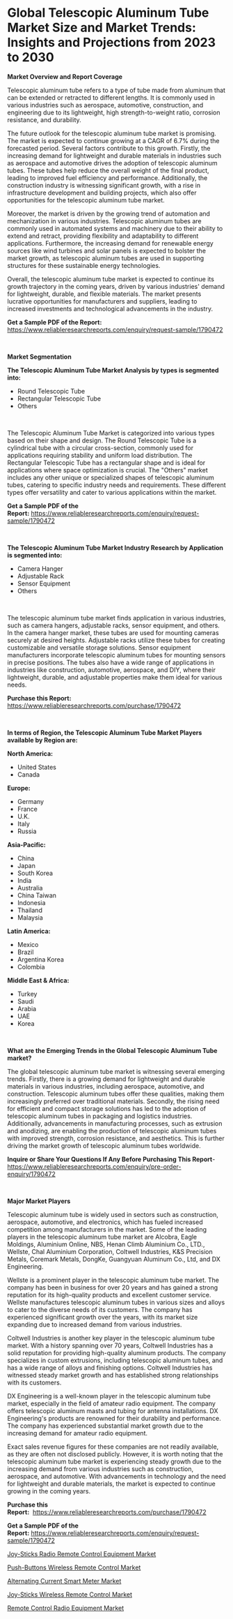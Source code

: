 <p><h1>Global Telescopic Aluminum Tube Market Size and Market Trends: Insights and Projections from 2023 to 2030</h1></p><p><strong>Market Overview and Report Coverage</strong></p>
<p><p>Telescopic aluminum tube refers to a type of tube made from aluminum that can be extended or retracted to different lengths. It is commonly used in various industries such as aerospace, automotive, construction, and engineering due to its lightweight, high strength-to-weight ratio, corrosion resistance, and durability.</p><p>The future outlook for the telescopic aluminum tube market is promising. The market is expected to continue growing at a CAGR of 6.7% during the forecasted period. Several factors contribute to this growth. Firstly, the increasing demand for lightweight and durable materials in industries such as aerospace and automotive drives the adoption of telescopic aluminum tubes. These tubes help reduce the overall weight of the final product, leading to improved fuel efficiency and performance. Additionally, the construction industry is witnessing significant growth, with a rise in infrastructure development and building projects, which also offer opportunities for the telescopic aluminum tube market.</p><p>Moreover, the market is driven by the growing trend of automation and mechanization in various industries. Telescopic aluminum tubes are commonly used in automated systems and machinery due to their ability to extend and retract, providing flexibility and adaptability to different applications. Furthermore, the increasing demand for renewable energy sources like wind turbines and solar panels is expected to bolster the market growth, as telescopic aluminum tubes are used in supporting structures for these sustainable energy technologies.</p><p>Overall, the telescopic aluminum tube market is expected to continue its growth trajectory in the coming years, driven by various industries' demand for lightweight, durable, and flexible materials. The market presents lucrative opportunities for manufacturers and suppliers, leading to increased investments and technological advancements in the industry.</p></p>
<p><strong>Get a Sample PDF of the Report:</strong> <a href="https://www.reliableresearchreports.com/enquiry/request-sample/1790472">https://www.reliableresearchreports.com/enquiry/request-sample/1790472</a></p>
<p>&nbsp;</p>
<p><strong>Market Segmentation</strong></p>
<p><strong>The Telescopic Aluminum Tube Market Analysis by types is segmented into:</strong></p>
<p><ul><li>Round Telescopic Tube</li><li>Rectangular Telescopic Tube</li><li>Others</li></ul></p>
<p>&nbsp;</p>
<p><p>The Telescopic Aluminum Tube Market is categorized into various types based on their shape and design. The Round Telescopic Tube is a cylindrical tube with a circular cross-section, commonly used for applications requiring stability and uniform load distribution. The Rectangular Telescopic Tube has a rectangular shape and is ideal for applications where space optimization is crucial. The "Others" market includes any other unique or specialized shapes of telescopic aluminum tubes, catering to specific industry needs and requirements. These different types offer versatility and cater to various applications within the market.</p></p>
<p><strong>Get a Sample PDF of the Report:</strong>&nbsp;<a href="https://www.reliableresearchreports.com/enquiry/request-sample/1790472">https://www.reliableresearchreports.com/enquiry/request-sample/1790472</a></p>
<p>&nbsp;</p>
<p><strong>The Telescopic Aluminum Tube Market Industry Research by Application is segmented into:</strong></p>
<p><ul><li>Camera Hanger</li><li>Adjustable Rack</li><li>Sensor Equipment</li><li>Others</li></ul></p>
<p>&nbsp;</p>
<p><p>The telescopic aluminum tube market finds application in various industries, such as camera hangers, adjustable racks, sensor equipment, and others. In the camera hanger market, these tubes are used for mounting cameras securely at desired heights. Adjustable racks utilize these tubes for creating customizable and versatile storage solutions. Sensor equipment manufacturers incorporate telescopic aluminum tubes for mounting sensors in precise positions. The tubes also have a wide range of applications in industries like construction, automotive, aerospace, and DIY, where their lightweight, durable, and adjustable properties make them ideal for various needs.</p></p>
<p><strong>Purchase this Report:</strong>&nbsp; <a href="https://www.reliableresearchreports.com/purchase/1790472">https://www.reliableresearchreports.com/purchase/1790472</a></p>
<p>&nbsp;</p>
<p><strong>In terms of Region, the Telescopic Aluminum Tube Market Players available by Region are:</strong></p>
<p>
    <p> <strong> North America: </strong>
        <ul>
            <li>United States</li>
            <li>Canada</li>
        </ul>
        </p> 
    <p> <strong> Europe: </strong>
        <ul>
            <li>Germany</li>
            <li>France</li>
            <li>U.K.</li>
            <li>Italy</li>
            <li>Russia</li>
        </ul>
        </p> 
    <p> <strong> Asia-Pacific: </strong>
        <ul>
            <li>China</li>
            <li>Japan</li>
            <li>South Korea</li>
            <li>India</li>
            <li>Australia</li>
            <li>China Taiwan</li>
            <li>Indonesia</li>
            <li>Thailand</li>
            <li>Malaysia</li>
        </ul>
        </p> 
    <p> <strong> Latin America: </strong>
        <ul>
            <li>Mexico</li>
            <li>Brazil</li>
            <li>Argentina Korea</li>
            <li>Colombia</li>
        </ul>
        </p> 
    <p> <strong> Middle East & Africa: </strong>
        <ul>
            <li>Turkey</li>
            <li>Saudi</li>
            <li>Arabia</li>
            <li>UAE</li>
            <li>Korea</li>
        </ul>
    </p>
    </p>
<p>&nbsp;</p>
<p><strong>What are the Emerging Trends in the Global Telescopic Aluminum Tube market?</strong></p>
<p><p>The global telescopic aluminum tube market is witnessing several emerging trends. Firstly, there is a growing demand for lightweight and durable materials in various industries, including aerospace, automotive, and construction. Telescopic aluminum tubes offer these qualities, making them increasingly preferred over traditional materials. Secondly, the rising need for efficient and compact storage solutions has led to the adoption of telescopic aluminum tubes in packaging and logistics industries. Additionally, advancements in manufacturing processes, such as extrusion and anodizing, are enabling the production of telescopic aluminum tubes with improved strength, corrosion resistance, and aesthetics. This is further driving the market growth of telescopic aluminum tubes worldwide.</p></p>
<p><strong>Inquire or Share Your Questions If Any Before Purchasing This Report</strong>- <a href="https://www.reliableresearchreports.com/enquiry/pre-order-enquiry/1790472">https://www.reliableresearchreports.com/enquiry/pre-order-enquiry/1790472</a></p>
<p>&nbsp;</p>
<p><strong>Major Market Players</strong></p>
<p><p>Telescopic aluminum tube is widely used in sectors such as construction, aerospace, automotive, and electronics, which has fueled increased competition among manufacturers in the market. Some of the leading players in the telescopic aluminum tube market are Alcobra, Eagle Moldings, Aluminium Online, NBS, Henan Climb Aluminium Co., LTD., Wellste, Chal Aluminium Corporation, Coltwell Industries, K&S Precision Metals, Coremark Metals, DongKe, Guangyuan Aluminum Co., Ltd, and DX Engineering.</p><p>Wellste is a prominent player in the telescopic aluminum tube market. The company has been in business for over 20 years and has gained a strong reputation for its high-quality products and excellent customer service. Wellste manufactures telescopic aluminum tubes in various sizes and alloys to cater to the diverse needs of its customers. The company has experienced significant growth over the years, with its market size expanding due to increased demand from various industries.</p><p>Coltwell Industries is another key player in the telescopic aluminum tube market. With a history spanning over 70 years, Coltwell Industries has a solid reputation for providing high-quality aluminum products. The company specializes in custom extrusions, including telescopic aluminum tubes, and has a wide range of alloys and finishing options. Coltwell Industries has witnessed steady market growth and has established strong relationships with its customers.</p><p>DX Engineering is a well-known player in the telescopic aluminum tube market, especially in the field of amateur radio equipment. The company offers telescopic aluminum masts and tubing for antenna installations. DX Engineering's products are renowned for their durability and performance. The company has experienced substantial market growth due to the increasing demand for amateur radio equipment.</p><p>Exact sales revenue figures for these companies are not readily available, as they are often not disclosed publicly. However, it is worth noting that the telescopic aluminum tube market is experiencing steady growth due to the increasing demand from various industries such as construction, aerospace, and automotive. With advancements in technology and the need for lightweight and durable materials, the market is expected to continue growing in the coming years.</p></p>
<p><strong>Purchase this Report:</strong>&nbsp;&nbsp;<a href="https://www.reliableresearchreports.com/purchase/1790472">https://www.reliableresearchreports.com/purchase/1790472</a></p>
<p></p>
<p><strong>Get a Sample PDF of the Report:</strong>&nbsp;<a href="https://www.reliableresearchreports.com/enquiry/request-sample/1790472">https://www.reliableresearchreports.com/enquiry/request-sample/1790472</a></p>
<p><p><a href="https://medium.com/@cletaturner879789/joy-sticks-radio-remote-control-equipment-market-focuses-on-market-share-size-and-projected-8e0c13e9df98">Joy-Sticks Radio Remote Control Equipment Market</a></p><p><a href="https://medium.com/@reganklocko456458/push-buttons-wireless-remote-control-market-the-key-to-successful-business-strategy-forecast-till-15c29b0dbbb0">Push-Buttons Wireless Remote Control Market</a></p><p><a href="https://medium.com/@noelkunzei1/decoding-alternating-current-smart-meter-market-metrics-market-share-trends-and-growth-patterns-4475a0af1b7c">Alternating Current Smart Meter Market</a></p><p><a href="https://medium.com/@drakesporer988/analyzing-joy-sticks-wireless-remote-control-market-global-industry-perspective-and-forecast-2023-b5eabe43915b">Joy-Sticks Wireless Remote Control Market</a></p><p><a href="https://medium.com/@evalynkoepp98698/remote-control-radio-equipment-market-analysis-and-sze-forecasted-for-period-from-2023-to-2030-9b1887042e4f">Remote Control Radio Equipment Market</a></p></p>